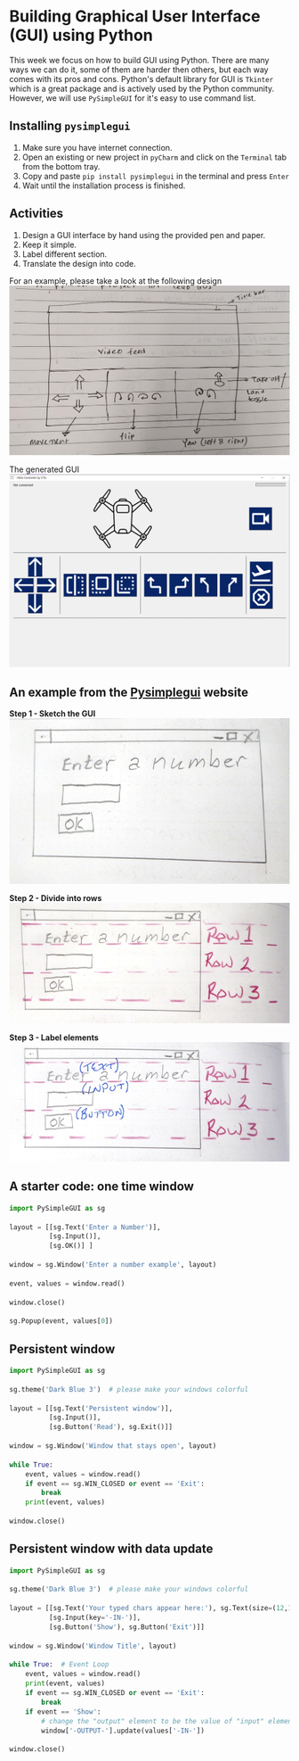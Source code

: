 # Building Graphical User Interface (GUI) using Python

This week we focus on how to build GUI using Python. There are many ways we can do it, some of them are harder then others, 
but each way comes with its pros and cons. Python's default library for GUI is `Tkinter` which is a great package and is actively used by the Python community. However, we will use `PySimpleGUI` for it's easy to use command list.

## Installing `pysimplegui`
1. Make sure you have internet connection.
2. Open an existing or new project in `pyCharm` and click on the `Terminal` tab from the bottom tray.
3. Copy and paste `pip install pysimplegui` in the terminal and press `Enter`
4. Wait until the installation process is finished.

## Activities
1. Design a GUI interface by hand using the provided pen and paper.
2. Keep it simple.
3. Label different section.
4. Translate the design into code.

For an example, please take a look at the following design
![hand design](../media/hand-design.jpg)

The generated GUI
![generated GUI](../media/drone-screenshot.png)

## An example from the [Pysimplegui](https://pysimplegui.readthedocs.io/en/latest/) website
**Step 1 - Sketch the GUI**
![sketch GUI](../media/sketch.jpg)

**Step 2 - Divide into rows**
![rows](../media/rows.jpg)

**Step 3 - Label elements**
![label](../media/label.jpg)


## A starter code: one time window

```python
import PySimpleGUI as sg

layout = [[sg.Text('Enter a Number')],
          [sg.Input()],
          [sg.OK()] ]

window = sg.Window('Enter a number example', layout)

event, values = window.read()

window.close()

sg.Popup(event, values[0])
```

## Persistent window
```python
import PySimpleGUI as sg

sg.theme('Dark Blue 3')  # please make your windows colorful

layout = [[sg.Text('Persistent window')],
          [sg.Input()],
          [sg.Button('Read'), sg.Exit()]]

window = sg.Window('Window that stays open', layout)

while True:
    event, values = window.read()
    if event == sg.WIN_CLOSED or event == 'Exit':
        break
    print(event, values)

window.close()
```

## Persistent window with data update
```python
import PySimpleGUI as sg

sg.theme('Dark Blue 3')  # please make your windows colorful

layout = [[sg.Text('Your typed chars appear here:'), sg.Text(size=(12,1), key='-OUTPUT-')],
          [sg.Input(key='-IN-')],
          [sg.Button('Show'), sg.Button('Exit')]]

window = sg.Window('Window Title', layout)

while True:  # Event Loop
    event, values = window.read()
    print(event, values)
    if event == sg.WIN_CLOSED or event == 'Exit':
        break
    if event == 'Show':
        # change the "output" element to be the value of "input" element
        window['-OUTPUT-'].update(values['-IN-'])

window.close()
```
